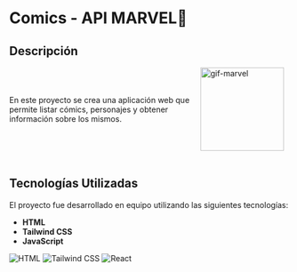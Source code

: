 #  Comics - API MARVEL💜

## Descripción

<div style="display: flex; justify-content: space-between; align-items: center;">
<p>En este proyecto se crea una aplicación web que permite listar cómics, personajes y obtener información sobre los mismos.</p> 
<div style="flex: 1;">
<img src="https://i.pinimg.com/originals/f3/8d/8d/f38d8ddde751b734217a16e45ec81ca9.gif" alt="gif-marvel" width="150" style="margin-right: 10px;"/>
</div>  
</div>

<br>

## Tecnologías Utilizadas

El proyecto fue desarrollado en equipo utilizando las siguientes tecnologías:

- **HTML** 
- **Tailwind CSS**
- **JavaScript**

![HTML](https://img.icons8.com/color/40/000000/html-5.png)   <img src="https://img.icons8.com/color/40/000000/tailwindcss.png" alt="Tailwind CSS" style="transition: transform 0.2s; cursor: pointer;" onmouseover="this.style.transform='scale(1.1)'" onmouseout="this.style.transform='scale(1)'">   <img src="https://img.icons8.com/color/40/000000/react-native.png" alt="React" style="transition: transform 0.2s; cursor: pointer;" onmouseover="this.style.transform='scale(1.1)'" onmouseout="this.style.transform='scale(1)'">
